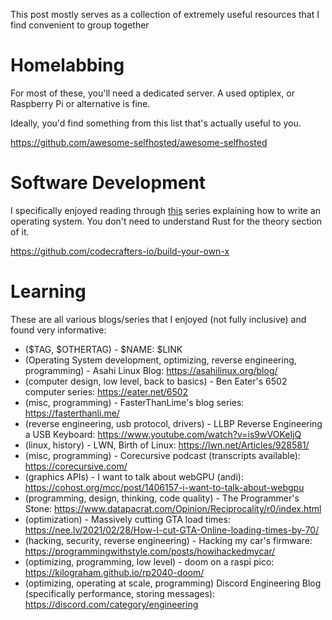 This post mostly serves as a collection of extremely useful resources that I find convenient to group together

# Homelabbing
For most of these, you'll need a dedicated server. A used optiplex, or Raspberry Pi or alternative is fine.

Ideally, you'd find something from this list that's actually useful to you.

<https://github.com/awesome-selfhosted/awesome-selfhosted>

# Software Development
I specifically enjoyed reading through [this](https://os.phil-opp.com/) series explaining how to write an operating system. You don't need to understand Rust for the theory section of it.

<https://github.com/codecrafters-io/build-your-own-x>

# Learning 
These are all various blogs/series that I enjoyed (not fully inclusive) and found very informative:
- ($TAG, $OTHERTAG) - $NAME: $LINK
- (Operating System development, optimizing, reverse engineering, programming) - Asahi Linux Blog: <https://asahilinux.org/blog/>
- (computer design, low level, back to basics) - Ben Eater's 6502 computer series: <https://eater.net/6502>
- (misc, programming) - FasterThanLime's blog series: <https://fasterthanli.me/>
- (reverse engineering, usb protocol, drivers) - LLBP Reverse Engineering a USB Keyboard: <https://www.youtube.com/watch?v=is9wVOKeIjQ>
- (linux, history) - LWN, Birth of Linux: <https://lwn.net/Articles/928581/>
- (misc, programming) - Corecursive podcast (transcripts available): <https://corecursive.com/>
- (graphics APIs) - I want to talk about webGPU (andi): <https://cohost.org/mcc/post/1406157-i-want-to-talk-about-webgpu>
- (programming, design, thinking, code quality) - The Programmer's Stone: <https://www.datapacrat.com/Opinion/Reciprocality/r0/index.html>
- (optimization) - Massively cutting GTA load times: <https://nee.lv/2021/02/28/How-I-cut-GTA-Online-loading-times-by-70/>
- (hacking, security, reverse engineering) - Hacking my car's firmware: <https://programmingwithstyle.com/posts/howihackedmycar/>
- (optimizing, programming, low level) - doom on a raspi pico: <https://kilograham.github.io/rp2040-doom/>
- (optimizing, operating at scale, programming) Discord Engineering Blog (specifically performance, storing messages): <https://discord.com/category/engineering>